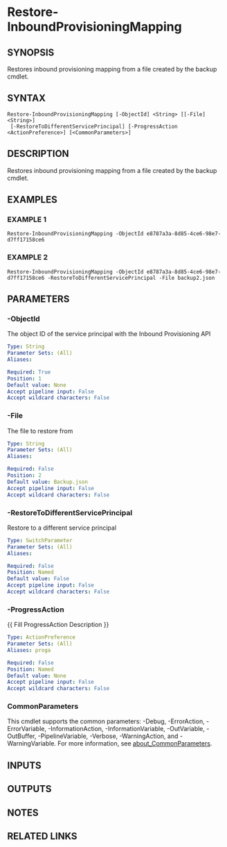 # Restore-InboundProvisioningMapping

## SYNOPSIS
Restores inbound provisioning mapping from a file created by the backup cmdlet.

## SYNTAX

```
Restore-InboundProvisioningMapping [-ObjectId] <String> [[-File] <String>]
 [-RestoreToDifferentServicePrincipal] [-ProgressAction <ActionPreference>] [<CommonParameters>]
```

## DESCRIPTION
Restores inbound provisioning mapping from a file created by the backup cmdlet.

## EXAMPLES

### EXAMPLE 1
```
Restore-InboundProvisioningMapping -ObjectId e8787a3a-8d85-4ce6-98e7-d7ff17158ce6
```

### EXAMPLE 2
```
Restore-InboundProvisioningMapping -ObjectId e8787a3a-8d85-4ce6-98e7-d7ff17158ce6 -RestoreToDifferentServicePrincipal -File backup2.json
```

## PARAMETERS

### -ObjectId
The object ID of the service principal with the Inbound Provisioning API

```yaml
Type: String
Parameter Sets: (All)
Aliases:

Required: True
Position: 1
Default value: None
Accept pipeline input: False
Accept wildcard characters: False
```

### -File
The file to restore from

```yaml
Type: String
Parameter Sets: (All)
Aliases:

Required: False
Position: 2
Default value: Backup.json
Accept pipeline input: False
Accept wildcard characters: False
```

### -RestoreToDifferentServicePrincipal
Restore to a different service principal

```yaml
Type: SwitchParameter
Parameter Sets: (All)
Aliases:

Required: False
Position: Named
Default value: False
Accept pipeline input: False
Accept wildcard characters: False
```

### -ProgressAction
{{ Fill ProgressAction Description }}

```yaml
Type: ActionPreference
Parameter Sets: (All)
Aliases: proga

Required: False
Position: Named
Default value: None
Accept pipeline input: False
Accept wildcard characters: False
```

### CommonParameters
This cmdlet supports the common parameters: -Debug, -ErrorAction, -ErrorVariable, -InformationAction, -InformationVariable, -OutVariable, -OutBuffer, -PipelineVariable, -Verbose, -WarningAction, and -WarningVariable. For more information, see [about_CommonParameters](http://go.microsoft.com/fwlink/?LinkID=113216).

## INPUTS

## OUTPUTS

## NOTES

## RELATED LINKS

